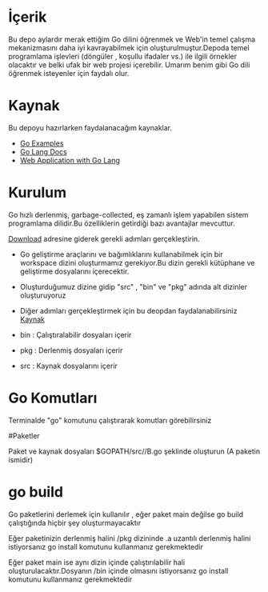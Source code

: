 # İçerik

Bu depo aylardır merak ettiğim Go dilini öğrenmek ve Web'in temel çalışma mekanizmasını daha iyi kavrayabilmek için oluşturulmuştur.Depoda temel programlama işlevleri (döngüler , koşullu ifadaler vs.) ile ilgili örnekler olacaktır ve belki ufak bir web projesi içerebilir. Umarım benim gibi Go dili öğrenmek isteyenler için faydalı olur.

# Kaynak

Bu depoyu hazırlarken faydalanacağım kaynaklar.
- [Go Examples](https://gowebexamples.com/)
- [Go Lang Docs](https://golang.org/doc/articles/wiki/)
- [Web Application with Go Lang](https://github.com/astaxie/build-web-application-with-golang/)

# Kurulum

Go hızlı derlenmiş, garbage-collected, eş zamanlı işlem yapabilen  sistem programlama dilidir.Bu özelliklerin getirdiği bazı avantajlar mevcuttur.

[Download](https://golang.org/dl/) adresine giderek gerekli adımları gerçekleştirin.

- Go geliştirme araçlarını ve bağımlıklarını kullanabilmek için bir workspace dizini oluşturmamız gerekiyor.Bu dizin gerekli kütüphane ve geliştirme dosyalarını içerecektir.
- Oluşturduğumuz dizine gidip "src" , "bin" ve "pkg" adında alt dizinler oluşturuyoruz
- Diğer adımları gerçekleştirmek için bu deopdan faydalanabilirsiniz [Kaynak](https://github.com/astaxie/build-web-application-with-golang/blob/master/tr/01.2.md)

- bin : Çalıştıralabilir dosyaları içerir
- pkg : Derlenmiş dosyaları içerir
- src : Kaynak dosyalarını içerir

# Go Komutları

Terminalde "go" komutunu çalıştırarak komutları görebilirsiniz

#Paketler

Paket ve kaynak dosyaları $GOPATH/src/<A>/B.go şeklinde oluşturun (A paketin ismidir) 

# go build

Go paketlerini derlemek için kullanılır , eğer paket main değilse go build çalıştığında hiçbir şey oluşturmayacaktır

Eğer paketinizin derlenmiş halini /pkg dizininde .a uzantılı derlenmiş halini istiyorsanız go install komutunu kullanmanız gerekmektedir

Eğer paket main ise aynı dizin içinde çalıştırılabilir hali oluşturulacaktır.Dosyanın /bin içinde olmasını istiyorsanız go install komutunu kullanmanız gerekmektedir
